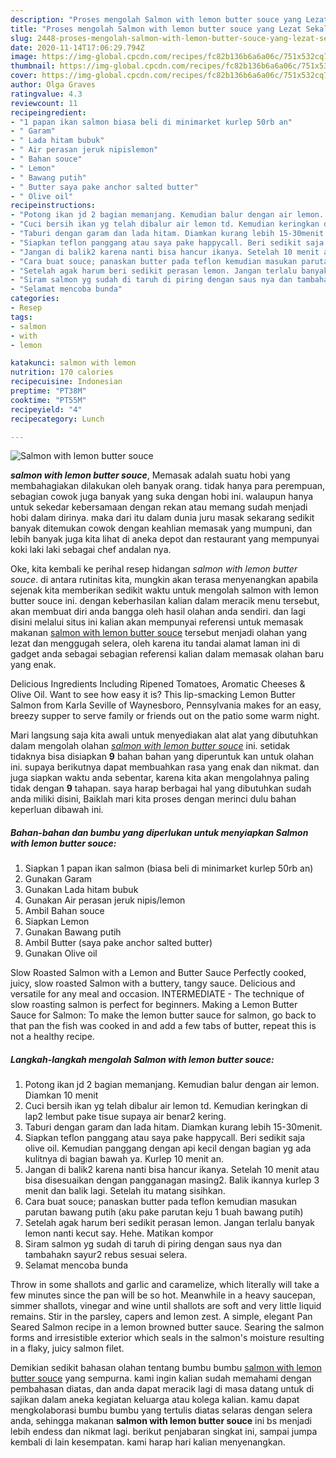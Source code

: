 ```yaml
---
description: "Proses mengolah Salmon with lemon butter souce yang Lezat Sekali"
title: "Proses mengolah Salmon with lemon butter souce yang Lezat Sekali"
slug: 2448-proses-mengolah-salmon-with-lemon-butter-souce-yang-lezat-sekali
date: 2020-11-14T17:06:29.794Z
image: https://img-global.cpcdn.com/recipes/fc82b136b6a6a06c/751x532cq70/salmon-with-lemon-butter-souce-foto-resep-utama.jpg
thumbnail: https://img-global.cpcdn.com/recipes/fc82b136b6a6a06c/751x532cq70/salmon-with-lemon-butter-souce-foto-resep-utama.jpg
cover: https://img-global.cpcdn.com/recipes/fc82b136b6a6a06c/751x532cq70/salmon-with-lemon-butter-souce-foto-resep-utama.jpg
author: Olga Graves
ratingvalue: 4.3
reviewcount: 11
recipeingredient:
- "1 papan ikan salmon biasa beli di minimarket kurlep 50rb an"
- " Garam"
- " Lada hitam bubuk"
- " Air perasan jeruk nipislemon"
- " Bahan souce"
- " Lemon"
- " Bawang putih"
- " Butter saya pake anchor salted butter"
- " Olive oil"
recipeinstructions:
- "Potong ikan jd 2 bagian memanjang. Kemudian balur dengan air lemon. Diamkan 10 menit"
- "Cuci bersih ikan yg telah dibalur air lemon td. Kemudian keringkan di lap2 lembut pake tisue supaya air benar2 kering."
- "Taburi dengan garam dan lada hitam. Diamkan kurang lebih 15-30menit."
- "Siapkan teflon panggang atau saya pake happycall. Beri sedikit saja olive oil. Kemudian panggang dengan api kecil dengan bagian yg ada kulitnya di bagian bawah ya. Kurlep 10 menit an."
- "Jangan di balik2 karena nanti bisa hancur ikanya. Setelah 10 menit atau bisa disesuaikan dengan pangganagan masing2. Balik ikannya kurlep 3 menit dan balik lagi. Setelah itu matang sisihkan."
- "Cara buat souce; panaskan butter pada teflon kemudian masukan parutan bawang putih (aku pake parutan keju 1 buah bawang putih)"
- "Setelah agak harum beri sedikit perasan lemon. Jangan terlalu banyak lemon nanti kecut say. Hehe. Matikan kompor"
- "Siram salmon yg sudah di taruh di piring dengan saus nya dan tambahakn sayur2 rebus sesuai selera."
- "Selamat mencoba bunda"
categories:
- Resep
tags:
- salmon
- with
- lemon

katakunci: salmon with lemon 
nutrition: 170 calories
recipecuisine: Indonesian
preptime: "PT38M"
cooktime: "PT55M"
recipeyield: "4"
recipecategory: Lunch

---
```



![Salmon with lemon butter souce](https://img-global.cpcdn.com/recipes/fc82b136b6a6a06c/751x532cq70/salmon-with-lemon-butter-souce-foto-resep-utama.jpg)

<b><i>salmon with lemon butter souce</i></b>, Memasak adalah suatu hobi yang membahagiakan dilakukan oleh banyak orang. tidak hanya para perempuan, sebagian cowok juga banyak yang suka dengan hobi ini. walaupun hanya untuk sekedar kebersamaan dengan rekan atau memang sudah menjadi hobi dalam dirinya. maka dari itu dalam dunia juru masak sekarang sedikit banyak ditemukan cowok dengan keahlian memasak yang mumpuni, dan lebih banyak juga kita lihat di aneka depot dan restaurant yang mempunyai koki laki laki sebagai chef andalan nya.

Oke, kita kembali ke perihal resep hidangan <i>salmon with lemon butter souce</i>. di antara rutinitas kita, mungkin akan terasa menyenangkan apabila sejenak kita memberikan sedikit waktu untuk mengolah salmon with lemon butter souce ini. dengan keberhasilan kalian dalam meracik menu tersebut, akan membuat diri anda bangga oleh hasil olahan anda sendiri. dan lagi disini melalui situs ini kalian akan mempunyai referensi untuk memasak makanan <u>salmon with lemon butter souce</u> tersebut menjadi olahan yang lezat dan menggugah selera, oleh karena itu tandai alamat laman ini di gadget anda sebagai sebagian referensi kalian dalam memasak olahan baru yang enak.

Delicious Ingredients Including Ripened Tomatoes, Aromatic Cheeses &amp; Olive Oil. Want to see how easy it is? This lip-smacking Lemon Butter Salmon from Karla Seville of Waynesboro, Pennsylvania makes for an easy, breezy supper to serve family or friends out on the patio some warm night.


Mari langsung saja kita awali untuk menyediakan alat alat yang dibutuhkan dalam mengolah olahan <u><i>salmon with lemon butter souce</i></u> ini. setidak tidaknya bisa disiapkan <b>9</b> bahan bahan yang diperuntuk kan untuk olahan ini. supaya berikutnya dapat membuahkan rasa yang enak dan nikmat. dan juga siapkan waktu anda sebentar, karena kita akan mengolahnya paling tidak dengan <b>9</b> tahapan. saya harap berbagai hal yang dibutuhkan sudah anda miliki disini, Baiklah mari kita proses dengan merinci dulu bahan keperluan dibawah ini.

<!--inarticleads1-->

##### Bahan-bahan dan bumbu yang diperlukan untuk menyiapkan Salmon with lemon butter souce:

1. Siapkan 1 papan ikan salmon (biasa beli di minimarket kurlep 50rb an)
1. Gunakan  Garam
1. Gunakan  Lada hitam bubuk
1. Gunakan  Air perasan jeruk nipis/lemon
1. Ambil  Bahan souce
1. Siapkan  Lemon
1. Gunakan  Bawang putih
1. Ambil  Butter (saya pake anchor salted butter)
1. Gunakan  Olive oil


Slow Roasted Salmon with a Lemon and Butter Sauce Perfectly cooked, juicy, slow roasted Salmon with a buttery, tangy sauce. Delicious and versatile for any meal and occasion. INTERMEDIATE - The technique of slow roasting salmon is perfect for beginners. Making a Lemon Butter Sauce for Salmon: To make the lemon butter sauce for salmon, go back to that pan the fish was cooked in and add a few tabs of butter, repeat this is not a healthy recipe. 

<!--inarticleads2-->

##### Langkah-langkah mengolah Salmon with lemon butter souce:

1. Potong ikan jd 2 bagian memanjang. Kemudian balur dengan air lemon. Diamkan 10 menit
1. Cuci bersih ikan yg telah dibalur air lemon td. Kemudian keringkan di lap2 lembut pake tisue supaya air benar2 kering.
1. Taburi dengan garam dan lada hitam. Diamkan kurang lebih 15-30menit.
1. Siapkan teflon panggang atau saya pake happycall. Beri sedikit saja olive oil. Kemudian panggang dengan api kecil dengan bagian yg ada kulitnya di bagian bawah ya. Kurlep 10 menit an.
1. Jangan di balik2 karena nanti bisa hancur ikanya. Setelah 10 menit atau bisa disesuaikan dengan pangganagan masing2. Balik ikannya kurlep 3 menit dan balik lagi. Setelah itu matang sisihkan.
1. Cara buat souce; panaskan butter pada teflon kemudian masukan parutan bawang putih (aku pake parutan keju 1 buah bawang putih)
1. Setelah agak harum beri sedikit perasan lemon. Jangan terlalu banyak lemon nanti kecut say. Hehe. Matikan kompor
1. Siram salmon yg sudah di taruh di piring dengan saus nya dan tambahakn sayur2 rebus sesuai selera.
1. Selamat mencoba bunda


Throw in some shallots and garlic and caramelize, which literally will take a few minutes since the pan will be so hot. Meanwhile in a heavy saucepan, simmer shallots, vinegar and wine until shallots are soft and very little liquid remains. Stir in the parsley, capers and lemon zest. A simple, elegant Pan Seared Salmon recipe in a lemon browned butter sauce. Searing the salmon forms and irresistible exterior which seals in the salmon&#39;s moisture resulting in a flaky, juicy salmon filet. 

Demikian sedikit bahasan olahan tentang bumbu bumbu <u>salmon with lemon butter souce</u> yang sempurna. kami ingin kalian sudah memahami dengan pembahasan diatas, dan anda dapat meracik lagi di masa datang untuk di sajikan dalam aneka kegiatan keluarga atau kolega kalian. kamu dapat mengkolaborasi bumbu bumbu yang tertulis diatas selaras dengan selera anda, sehingga makanan <b>salmon with lemon butter souce</b> ini bs menjadi lebih endess dan nikmat lagi. berikut penjabaran singkat ini, sampai jumpa kembali di lain kesempatan. kami harap hari kalian menyenangkan.
